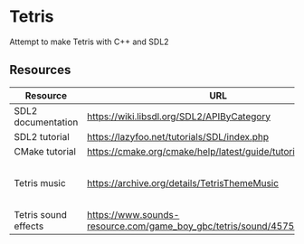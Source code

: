 # Tetris

Attempt to make Tetris with C++ and SDL2

## Resources

| Resource             | URL                                                             | Notes                  |
| -------------------- | --------------------------------------------------------------- | ---------------------- |
| SDL2 documentation   | https://wiki.libsdl.org/SDL2/APIByCategory                      |                        |
| SDL2 tutorial        | https://lazyfoo.net/tutorials/SDL/index.php                     |                        |
| CMake tutorial       | https://cmake.org/cmake/help/latest/guide/tutorial/index.html   |                        |
| Tetris music         | https://archive.org/details/TetrisThemeMusic                    | Loops at 38.67 seconds |
| Tetris sound effects | https://www.sounds-resource.com/game_boy_gbc/tetris/sound/45758 |                        |
